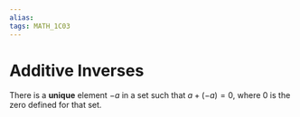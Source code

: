 ```yaml
---
alias:
tags: MATH_1C03
---
```

# Additive Inverses
There is a **unique** element $-a$ in a set such that $a+(-a)=0$, where $0$ is the zero defined for that set. 